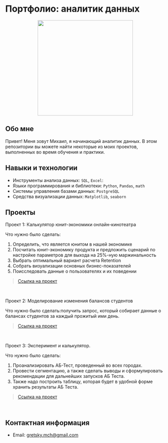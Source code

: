 # Портфолио: аналитик данных

<div id="header" align="center">
  <img src="https://media.giphy.com/media/xUOxeR3VDuXo5XRYpq/giphy.gif" width="300"/>
</div>

## Обо мне 
Привет! Меня зовут Михаил, я начинающий аналитик данных. 
В этом репозитории вы можете найти некоторые из моих проектов, выполненных во время обучения и практики.
<br>

## Навыки и технологии
- Инструменты анализа данных: ``SQL``, ``Excel``: 
- Языки программирования и библиотеки: ``Python``, ``Pandas``, ``math`` 
- Системы управления базами данных: ``PostgreSQL``
- Средства визуализации данных: ``Matplotlib``, ``seaborn``



## Проекты

<p> Проект 1: Калькулятор юнит-экономики онлайн-кинотеатра</p>
<p>Что нужно было сделать:<p>
<ol>
  <li>Определить, что является юнитом в нашей экономике</li>
  <li>Посчитать юнит-экономику продукта и предложить сценарий по настройке параметров для выхода на 25%-ную маржинальность</li>
  <li>Выбрать оптимальный вариант расчета Retention</li>
  <li>Собрать визуализации основных бизнес-показателей</li>
  <li>Поисследовать данные о пользователях и их поведении</li>
</ol>

> <a href="https://drive.google.com/drive/u/0/folders/1hV2RCI6u7nIGtc-_9IjtQKZSmxfbXnVv?ths=true">Ссылка на проект</a>

<br> 

<p>Проект 2: Моделирование изменения балансов студентов</p> 
<p>Что нужно было сделать:получить запрос, который собирает данные о балансах студентов за каждый прожитый ими день.<p>

> <a href="https://drive.google.com/drive/u/0/folders/1uMOko1i5lKfTRTyjXBQHLEr2-FeYuIKA?ths=true">Ссылка на проект</a>

<br>

<p> Проект 3: Эксперимент и калькулятор.</p>
<p>Что нужно было сделать:<p>
<ol>
  <li>Проанализировать АБ-Тест, проведенный во всех городах. </li>
  <li>Провести сегментацию, а также сделать выводы и сформулировать рекомендации для дальнейших запусков АБ Теста.</li>
  <li>Также надо построить таблицу, которая будет в удобной форме хранить результаты АБ Теста.</li>
</ol>

> <a href="https://drive.google.com/drive/u/0/folders/1zAynpO56Fx4ZwJnJmn8fM8cy6BItniPA">Ссылка на проект</a>

<br>

## Контактная информация
- Email: gretsky.mch@gmail.com
